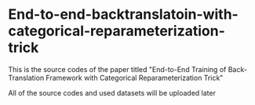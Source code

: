 # End-to-end-backtranslatoin-with-categorical-reparameterization-trick
This is the source codes of the paper titled "End-to-End Training of Back-Translation Framework with Categorical Reparameterization Trick"

All of the source codes and used datasets will be uploaded later
